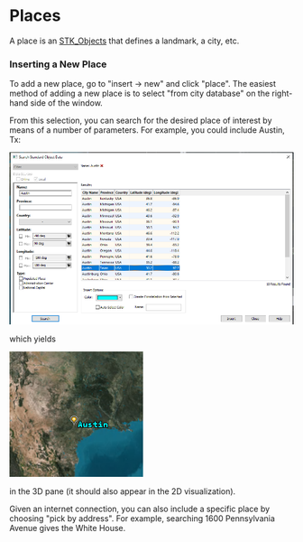 # Places
A place is an [STK_Objects](STK_application/STK_Objects.md) that defines a landmark, a city, etc.

### Inserting a New Place

To add a new place, go to "insert -> new" and click "place". The easiest method of adding a new place is to select "from city database" on the right-hand side of the window.

From this selection, you can search for the desired place of interest by means of a number of parameters. For example, you could include Austin, Tx:

![](STK_application/STK_application_figures/place_picker.PNG)

which yields

![](STK_application/STK_application_figures/Austin_pic.PNG)

in the 3D pane (it should also appear in the 2D visualization).

Given an internet connection, you can also include a specific place by choosing "pick by address". For example, searching 1600 Pennsylvania Avenue gives the White House.
